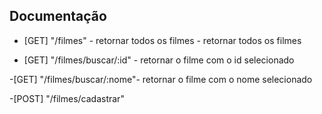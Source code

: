 ## Documentação

- [GET] "/filmes" - retornar todos os filmes  - retornar todos os filmes

- [GET] "/filmes/buscar/:id"  - retornar o filme com o id selecionado

-[GET] "/filmes/buscar/:nome"- retornar o filme com o nome selecionado

-[POST] "/filmes/cadastrar"